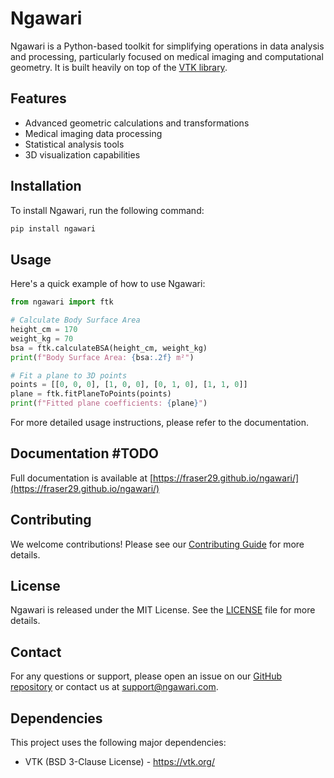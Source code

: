 # Ngawari

Ngawari is a Python-based toolkit for simplifying operations in data analysis and processing, particularly focused on medical imaging and computational geometry. It is built heavily on top of the [VTK library](https://vtk.org/).

## Features

- Advanced geometric calculations and transformations
- Medical imaging data processing
- Statistical analysis tools
- 3D visualization capabilities

## Installation

To install Ngawari, run the following command:

```bash
pip install ngawari
```

## Usage

Here's a quick example of how to use Ngawari:

```python
from ngawari import ftk

# Calculate Body Surface Area
height_cm = 170
weight_kg = 70
bsa = ftk.calculateBSA(height_cm, weight_kg)
print(f"Body Surface Area: {bsa:.2f} m²")

# Fit a plane to 3D points
points = [[0, 0, 0], [1, 0, 0], [0, 1, 0], [1, 1, 0]]
plane = ftk.fitPlaneToPoints(points)
print(f"Fitted plane coefficients: {plane}")
```

For more detailed usage instructions, please refer to the documentation.

## Documentation #TODO

Full documentation is available at [https://fraser29.github.io/ngawari/](https://fraser29.github.io/ngawari/)

## Contributing

We welcome contributions! Please see our [Contributing Guide](CONTRIBUTING.md) for more details.

## License

Ngawari is released under the MIT License. See the [LICENSE](LICENSE) file for more details.

## Contact

For any questions or support, please open an issue on our [GitHub repository](https://github.com/fraser29/ngawari) or contact us at support@ngawari.com.

## Dependencies

This project uses the following major dependencies:
- VTK (BSD 3-Clause License) - https://vtk.org/ 